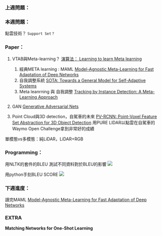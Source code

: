 ### 上週問題：

### 本週問題：
點雲技術？
`Support Set？`
### Paper：
1. VTAB與Meta-learning？
[演算法： Learning to learn Meta learning](https://biic.ee.nthu.edu.tw/blog-post/learning-to-learn-meta-learning)
	1. 經典META learning : MAML
	[Model-Agnostic Meta-Learning for Fast Adaptation of Deep Networks](https://arxiv.org/pdf/1706.03762.pdf)
	2. 自我調整系統 
	[SOTA: Towards a General Model for Self-Adaptive Systems](https://ieeexplore.ieee.org/stamp/stamp.jsp?tp=&arnumber=6269698)
	3. Meta leanrning 與 自我調整
	[Tracking by Instance Detection: A Meta-Learning Approach](https://arxiv.org/pdf/2004.00830.pdf)

2. GAN
[Generative Adversarial Nets](https://arxiv.org/pdf/1406.2661.pdf)
4. Point Cloud與3D detection，自駕車的未來
[PV-RCNN: Point-Voxel Feature Set Abstraction for 3D Object Detection](https://arxiv.org/abs/1912.13192)
用PURE LIDAR以點雲在自駕車的
Waymo Open Challenge拿到非常好的成績

單模態vs多模態：純LiDAR，LiDAR+RGB

### Programming：
用NLTK的套件的BLEU
測試不同資料對於BLEU的影響
![](https://i.imgur.com/mseE6xP.png)

用python手刻BLEU SCORE
![](https://i.imgur.com/Q11lcJG.png)

### 下週進度：
讀完MAML
[Model-Agnostic Meta-Learning for Fast Adaptation of Deep Networks](https://arxiv.org/pdf/1706.03762.pdf)

### EXTRA
**Matching Networks for One-Shot Learning**

